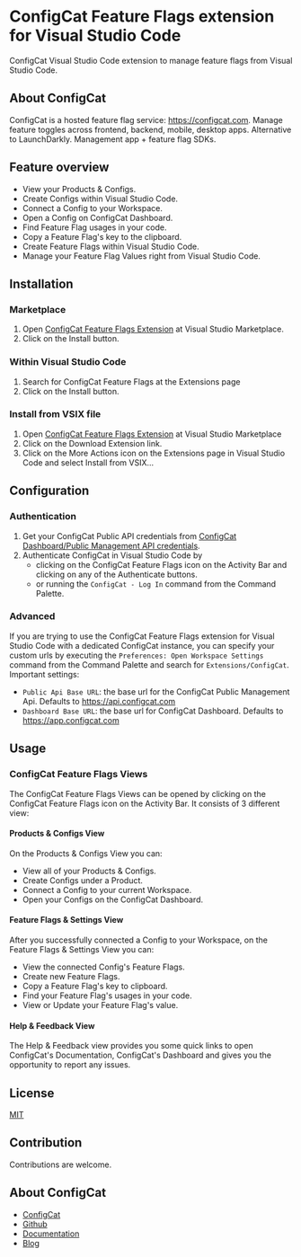 # ConfigCat Feature Flags extension for Visual Studio Code
ConfigCat Visual Studio Code extension to manage feature flags from Visual Studio Code.  

## About ConfigCat
ConfigCat is a hosted feature flag service: https://configcat.com. Manage feature toggles across frontend, backend, mobile, desktop apps. Alternative to LaunchDarkly. Management app + feature flag SDKs.

## Feature overview
- View your Products & Configs.
- Create Configs within Visual Studio Code.
- Connect a Config to your Workspace.
- Open a Config on ConfigCat Dashboard.
- Find Feature Flag usages in your code.
- Copy a Feature Flag's key to the clipboard.
- Create Feature Flags within Visual Studio Code.
- Manage your Feature Flag Values right from Visual Studio Code.

## Installation
### Marketplace
1. Open [ConfigCat Feature Flags Extension](https://marketplace.visualstudio.com/items?itemName=ConfigCat.configcat-feature-flags) at Visual Studio Marketplace.
1. Click on the Install button.
### Within Visual Studio Code
1. Search for ConfigCat Feature Flags at the Extensions page
1. Click on the Install button.
### Install from VSIX file
1. Open [ConfigCat Feature Flags Extension](https://marketplace.visualstudio.com/items?itemName=ConfigCat.configcat-feature-flags) at Visual Studio Marketplace 
1. Click on the Download Extension link.
1. Click on the More Actions icon on the Extensions page in Visual Studio Code and select Install from VSIX...

## Configuration
### Authentication
1. Get your ConfigCat Public API credentials from [ConfigCat Dashboard/Public Management API credentials](https://app.configcat.com/my-account/public-api-credentials).
1. Authenticate ConfigCat in Visual Studio Code by
    - clicking on the ConfigCat Feature Flags icon on the Activity Bar and clicking on any of the Authenticate buttons.
    - or running the `ConfigCat - Log In` command from the Command Palette.

### Advanced
If you are trying to use the ConfigCat Feature Flags extension for Visual Studio Code with a dedicated ConfigCat instance, you can specify your custom urls by executing the `Preferences: Open Workspace Settings` command from the Command Palette and search for `Extensions/ConfigCat`. Important settings:
   - `Public Api Base URL`: the base url for the ConfigCat Public Management Api. Defaults to https://api.configcat.com
   - `Dashboard Base URL`: the base url for ConfigCat Dashboard. Defaults to https://app.configcat.com

## Usage
### ConfigCat Feature Flags Views
The ConfigCat Feature Flags Views can be opened by clicking on the ConfigCat Feature Flags icon on the Activity Bar. It consists of 3 different view:
#### Products & Configs View
On the Products & Configs View you can: 
- View all of your Products & Configs.
- Create Configs under a Product.
- Connect a Config to your current Workspace.
- Open your Configs on the ConfigCat Dashboard.

#### Feature Flags & Settings View
After you successfully connected a Config to your Workspace, on the Feature Flags & Settings View you can:
- View the connected Config's Feature Flags.
- Create new Feature Flags.
- Copy a Feature Flag's key to clipboard.
- Find your Feature Flag's usages in your code.
- View or Update your Feature Flag's value.

#### Help & Feedback View
The Help & Feedback view provides you some quick links to open ConfigCat's Documentation, ConfigCat's Dashboard and gives you the opportunity to report any issues.

## License
[MIT](https://raw.githubusercontent.com/configcat/vscode-extension-configcat/main/LICENSE)

## Contribution
Contributions are welcome.

## About ConfigCat
- [ConfigCat](https://configcat.com)
- [Github](https://github.com/configcat)
- [Documentation](https://configcat.com/docs)
- [Blog](https://configcat.com/blog)